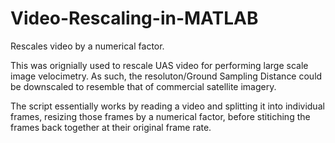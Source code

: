 # Video-Rescaling-in-MATLAB
Rescales video by a numerical factor.

This was orignially used to rescale UAS video for performing large scale image velocimetry. As such, the resoluton/Ground Sampling Distance could be downscaled to resemble that of commercial satellite imagery.

The script essentially works by reading a video and splitting it into individual frames, resizing those frames by a numerical factor, before stitiching the frames back together at their original frame rate.
